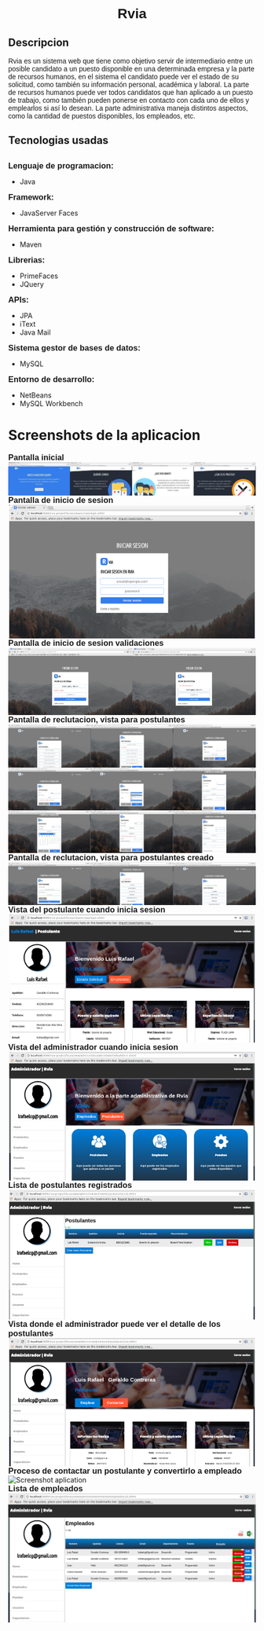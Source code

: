 <h1 style="font-family: Arial; text-align: center">Rvia</h1>
<h2>Descripcion</h2>  
     
 <p style="font-family: Arial;">
Rvia es un sistema web que tiene como objetivo servir de intermediario entre un posible candidato a un puesto disponible en una determinada empresa y la parte de recursos humanos, en el sistema el candidato puede ver el estado de su solicitud, como también su información personal, académica y laboral. La parte de recursos humanos puede ver todos candidatos que han aplicado a un puesto de trabajo, como también pueden ponerse en contacto con cada uno de ellos y emplearlos si así lo desean. La parte administrativa maneja distintos aspectos, como la cantidad de puestos disponibles, los empleados, etc.
  </p>

<h2>Tecnologias usadas<h2>
  <h3 style="display: inline; font-family: Arial">Lenguaje de programacion:</h3><p style="display:inline;"> 
  <p>
  <ul> 
    <li>Java</li>
  </ul>
  </p>
  
 <h3 style="display: inline; font-family: Arial">Framework:</h3>
  
  <p style="display: inline;"> 
    <ul>
      <li>JavaServer Faces</li>
    </ul>
  </p>
  
  <h3 style="display: inline; font-family: Arial">Herramienta para gestión y construcción de software:</h3>
  
  <p style="display: inline;"> 
    <ul>
      <li>Maven</li>
    </ul>
  </p>
  
 
  <h3 style="display: inline; font-family: Arial">Librerias:</h3>
  
  <p style="display: inline;"> 
    <ul>
      <li>PrimeFaces</li>
       <li>JQuery</li>
    </ul>
  </p>
  
  <h3 style="display: inline; font-family: Arial">APIs:</h3>
  
  <p style="display: inline;"> 
    <ul>
      <li>JPA</li>
      <li>iText</li>
      <li>Java Mail</li>
    </ul>
  </p>
  
 <h3 style="display: inline; font-family: Arial">Sistema gestor de bases de datos:</h3>
  
  <p style="display: inline;"> 
    <ul>
      <li>MySQL</li>
    </ul>
  </p>
   
  <h3 style="display: inline; font-family: Arial">Entorno de desarrollo:</h3>
  <p style="display: inline;">  
    <ul>
       <li>NetBeans</li>
       <li>MySQL Workbench</li>
    </ul>
  </p>    

<h1>Screenshots de la aplicacion</h1>

<h3 style="display: inline; font-family: Arial">Pantalla inicial</h3>
<img style="display: block; margin: 0 auto;" src="screengit/img_01.jpg" alt="Screenshot aplication"/>


<h3 style="display: inline; font-family: Arial">Pantalla de inicio de sesion</h3><br />
<img style="display: block; margin: 0 auto;" src="screengit/img_02.png" alt="Screenshot aplication"/>


<h3 style="display: inline; font-family: Arial">Pantalla de inicio de sesion validaciones</h3><br />
<img style="display: block; margin: 0 auto;" src="screengit/img_03.jpg" alt="Screenshot aplication"/>


<h3 style="display: inline; font-family: Arial">Pantalla de reclutacion, vista para postulantes</h3><br />
<img style="display: block; margin: 0 auto;" src="screengit/img_04.jpg" alt="Screenshot aplication"/>
<img style="display: block; margin: 0 auto;" src="screengit/img_05.jpg" alt="Screenshot aplication"/>
<img style="display: block; margin: 0 auto;" src="screengit/img_06.jpg" alt="Screenshot aplication"/>

<h3 style="display: inline; font-family: Arial">Pantalla de reclutacion, vista para postulantes creado</h3><br />
<img style="display: block; margin: 0 auto;" src="screengit/img_07.jpg" alt="Screenshot aplication"/>

<h3 style="display: inline; font-family: Arial">Vista del postulante cuando inicia sesion</h3><br />
<img style="display: block; margin: 0 auto;" src="screengit/img_08.png" alt="Screenshot aplication"/>

<h3 style="display: inline; font-family: Arial">Vista del administrador cuando inicia sesion</h3><br />
<img style="display: block; margin: 0 auto;" src="screengit/img_09.png" alt="Screenshot aplication"/>

<h3 style="display: inline; font-family: Arial">Lista de postulantes registrados</h3><br />
<img style="display: block; margin: 0 auto;" src="screengit/img_10.png" alt="Screenshot aplication"/>

<h3 style="display: inline; font-family: Arial">Vista donde el administrador puede ver el detalle de los postulantes</h3><br />
<img style="display: block; margin: 0 auto;" src="screengit/img_11.png" alt="Screenshot aplication"/>

<h3 style="display: inline; font-family: Arial">Proceso de contactar un postulante y convertirlo a empleado</h3><br />
<img style="display: block; margin: 0 auto;" src="screengit/img_12.png" alt="Screenshot aplication"/>


<h3 style="display: inline; font-family: Arial">Lista de empleados</h3><br />
<img style="display: block; margin: 0 auto;" src="screengit/img_13.png" alt="Screenshot aplication"/>
